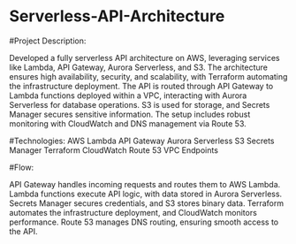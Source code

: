# Serverless-API-Architecture
#Project Description:

Developed a fully serverless API architecture on AWS, leveraging services like Lambda, API Gateway, Aurora Serverless, and S3. The architecture ensures high availability, security, and scalability, with Terraform automating the infrastructure deployment. The API is routed through API Gateway to Lambda functions deployed within a VPC, interacting with Aurora Serverless for database operations. S3 is used for storage, and Secrets Manager secures sensitive information. The setup includes robust monitoring with CloudWatch and DNS management via Route 53.

#Technologies:
AWS Lambda
API Gateway
Aurora Serverless
S3
Secrets Manager
Terraform
CloudWatch
Route 53
VPC Endpoints

#Flow:

API Gateway handles incoming requests and routes them to AWS Lambda.
Lambda functions execute API logic, with data stored in Aurora Serverless.
Secrets Manager secures credentials, and S3 stores binary data.
Terraform automates the infrastructure deployment, and CloudWatch monitors performance.
Route 53 manages DNS routing, ensuring smooth access to the API.
